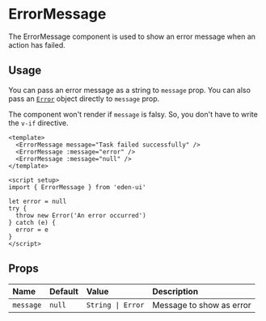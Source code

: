 <script setup>
import { ErrorMessage } from '../../src/index'

let error = null
try {
  throw new Error('An error occurred')
} catch (e) {
  error = e
}
</script>

# ErrorMessage

The ErrorMessage component is used to show an error message when an action has
failed.

## Usage

You can pass an error message as a string to `message` prop. You can also pass
an
[`Error`](https://developer.mozilla.org/en-US/docs/Web/JavaScript/Reference/Global_Objects/Error)
object directly to `message` prop.

The component won't render if `message` is falsy. So, you don't have to write
the `v-if` directive.

<Story class="gap-4 flex-col">
    <ErrorMessage message="Task failed successfully" />
    <ErrorMessage :message="error" />
    <ErrorMessage :message="null" />
</Story>

```vue
<template>
  <ErrorMessage message="Task failed successfully" />
  <ErrorMessage :message="error" />
  <ErrorMessage :message="null" />
</template>

<script setup>
import { ErrorMessage } from 'eden-ui'

let error = null
try {
  throw new Error('An error occurred')
} catch (e) {
  error = e
}
</script>
```

## Props

| Name      | Default | Value             | Description              |
| :-------- | :------ | :---------------- | :----------------------- |
| `message` | `null`  | `String \| Error` | Message to show as error |
